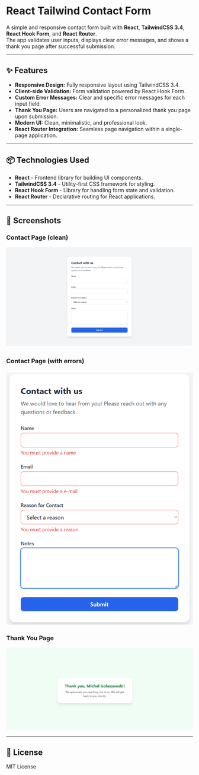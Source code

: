 # React Tailwind Contact Form

A simple and responsive contact form built with **React**, **TailwindCSS 3.4**, **React Hook Form**, and **React Router**.  
The app validates user inputs, displays clear error messages, and shows a thank you page after successful submission.

---

## ✨ Features
- **Responsive Design:** Fully responsive layout using TailwindCSS 3.4.
- **Client-side Validation:** Form validation powered by React Hook Form.
- **Custom Error Messages:** Clear and specific error messages for each input field.
- **Thank You Page:** Users are navigated to a personalized thank you page upon submission.
- **Modern UI:** Clean, minimalistic, and professional look.
- **React Router Integration:** Seamless page navigation within a single-page application.

---

## 📦 Technologies Used
- **React** - Frontend library for building UI components.
- **TailwindCSS 3.4** - Utility-first CSS framework for styling.
- **React Hook Form** - Library for handling form state and validation.
- **React Router** - Declarative routing for React applications.

---

## 📸 Screenshots

### Contact Page (clean)
![Contact Page](./screenshots/contactPage.png)

### Contact Page (with errors)
![Contact Page Errors](./screenshots/contactPage_errors.png)

### Thank You Page
![Thank You Page](./screenshots/thankYou.png)

---

## 📄 License
MIT License